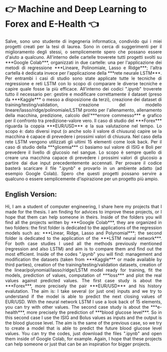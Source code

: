# :point_right: **Machine and Deep Learning to Forex and E-Health** :point_left:


<p align="justify">Salve, sono uno studente di ingegneria informatica, condivido qui i miei progetti creati per la tesi di laurea. Sono in cerca di suggerimenti per il miglioramento degli stessi, o semplicemente spero che possano essere d'aiuto a qualcuno.
All'interno delle cartelle troverete tutti progetti svolti su ***Google Colab***, organizzati in due cartelle: una per l'applicazione dei metodi di regressione ***Lineare, Polinomiale, Lasso e Ridge***; l'altra cartella è dedicata invece per l'applicazione della ***rete neurale LSTM***.
Per entrambi i casi di studio sono state applicate tutte le tecniche di regressione e reti LSTM con lo scopo di comparare le diverse tecniche e capire quale fosse la più efficace. All'interno dei codici ".ipynb" troverete tutto il necessario per: gestire e modificare correttamente il dataset (preso da ***Kaggle*** o messo a disposizione da terzi), creazione dei dataset di training/testing/validation, creazione del modello lineare/lasso/ridge/polinomiale/LSTM pronto per l'allenamento, allenamento della macchina, predizione, calcolo dell'***errore commesso*** e grafico per il confronto tra predizione-valore vero.
Il caso di studio del ***Forex*** riguarda la coppia ***EUR/USD*** e la sua valutazione nel tempo. Lo scopo è: dato diversi input (o anche solo il valore di chiusura) capire se la macchina è capace di prevedere i prossimi valori di chiusura. Nel caso della rete LSTM vengono utilizzati gli ultimi 15 elementi come look back.
Per il caso di studio della ***glicemia*** ci basiamo sul valore di ISIG e Boli per prevedere il livello di glucosio nel sangue. Lo scopo è sempre quello di creare una macchina capace di prevedere i prossimi valori di glucosio a partire dai due input precedentemente accennati.
Per provare il codice basterà scaricare il file ".ipynb" e provarlo in un ambiente adatto (ad esempio Google Colab).
Spero che questi progetti possano servire a qualcuno o essere semplicemente d'ispirazione per un progetto più ampio.</p>

## **English Version:**


<p align="justify">Hi, I am a student of computer engineering, I share here my projects that I made for the thesis. I am finding for advices to improve these projects, or I hope that them can help someone in theirs.
Inside of the folders you will find all the projects written by ***Google Colab***, they are organized in two folders: the first folder is dedicated to the applications of the regression models such as: ***Linear, Ridge, Lasso and Polynomial***; the second folder is dedicated to the application of the ***LSTM neural network***.
For both case studies I used all the methods previously mentioned (regression and also LSTM) and aim is to compare them and find out the most efficient. Inside of the codes ".ipynb" you will find: management and modification the datasets (taken from ***Kaggle*** or made available by third parties), creation of the training/testing/validation datasets, creation of the linear/polynomial/lasso/ridge/LSTM model ready for training, fit the models, prediction of values, computation of ***loss*** and plot the real values against predicted values.
The first case study is about the ***Forex***, more precisely the pair ***EUR/USD*** and his history evalutation. The aim is: I take several (or just one) inputs and we try to understand if the model is able to predict the next closing values of EUR/USD. With the neural network LSTM I use a look back of 15 elements, you can try with other values.
The second case study is about the ***e-health***, more precisely the prediction of ***blood glucose level***. So in this second case I use the ISIG and Bolus values as inputs and the output is the blood glucose level. The aim is the same of the previous case, so we try to create a model that is able to predict the future blood glucose level values.
You can try the codes, just download the files ".ipynb" and open them inside of Google Colab, for example.
Again, I hope that these projects can help someone or just that can be an inspiration for bigger projects.</p>
